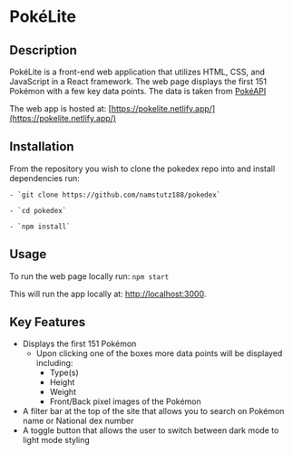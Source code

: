 # PokéLite

## Description

PokéLite is a front-end web application that utilizes HTML, CSS, and JavaScript in a React framework.
The web page displays the first 151 Pokémon with a few key data points.
The data is taken from [PokéAPI](https://pokeapi.co/)

The web app is hosted at: [https://pokelite.netlify.app/](https://pokelite.netlify.app/)

## Installation

From the repository you wish to clone the pokedex repo into and install dependencies run:

    - `git clone https://github.com/namstutz188/pokedex`

    - `cd pokedex`

    - `npm install`
    

## Usage

To run the web page locally run:
    `npm start`

This will run the app locally at: [http://localhost:3000](htpp://localhost:3000).

## Key Features

- Displays the first 151 Pokémon
    - Upon clicking one of the boxes more data points will be displayed including:
        - Type(s)
        - Height
        - Weight
        - Front/Back pixel images of the Pokémon
- A filter bar at the top of the site that allows you to search on Pokémon name or National dex number
- A toggle button that allows the user to switch between dark mode to light mode styling